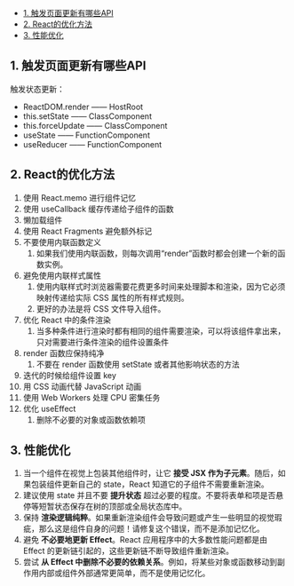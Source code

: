 - [1. 触发页面更新有哪些API](#1-触发页面更新有哪些api)
- [2. React的优化方法](#2-react的优化方法)
- [3. 性能优化](#3-性能优化)



## 1. 触发页面更新有哪些API
触发状态更新：
* ReactDOM.render —— HostRoot
* this.setState —— ClassComponent
* this.forceUpdate —— ClassComponent
* useState —— FunctionComponent
* useReducer —— FunctionComponent

## 2. React的优化方法
1. 使用 React.memo 进行组件记忆
2. 使用 useCallback 缓存传递给子组件的函数
3. 懒加载组件
4. 使用 React Fragments 避免额外标记
5. 不要使用内联函数定义
   1. 如果我们使用内联函数，则每次调用“render”函数时都会创建一个新的函数实例。
6. 避免使用内联样式属性
   1. 使用内联样式时浏览器需要花费更多时间来处理脚本和渲染，因为它必须映射传递给实际 CSS 属性的所有样式规则。
   2. 更好的办法是将 CSS 文件导入组件。
7. 优化 React 中的条件渲染
   1. 当多种条件进行渲染时都有相同的组件需要渲染，可以将该组件拿出来，只对需要进行条件渲染的组件设置条件
8. render 函数应保持纯净
   1. 不要在 render 函数使用 setState 或者其他影响状态的方法
9. 迭代的时候给组件设置 key
10. 用 CSS 动画代替 JavaScript 动画
11. 使用 Web Workers 处理 CPU 密集任务
12. 优化 useEffect
    1.  删除不必要的对象或函数依赖项

## 3. 性能优化
1. 当一个组件在视觉上包装其他组件时，让它 **接受 JSX 作为子元素**。随后，如果包装组件更新自己的 state，React 知道它的子组件不需要重新渲染。
2. 建议使用 state 并且不要 **提升状态** 超过必要的程度。不要将表单和项是否悬停等短暂状态保存在树的顶部或全局状态库中。
3. 保持 **渲染逻辑纯粹**。如果重新渲染组件会导致问题或产生一些明显的视觉瑕疵，那么这是组件自身的问题！请修复这个错误，而不是添加记忆化。
4. 避免 **不必要地更新 Effect**。React 应用程序中的大多数性能问题都是由 Effect 的更新链引起的，这些更新链不断导致组件重新渲染。
5. 尝试 **从 Effect 中删除不必要的依赖关系**。例如，将某些对象或函数移动到副作用内部或组件外部通常更简单，而不是使用记忆化。

